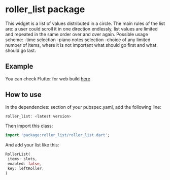# roller_list package
This widget is a list of values distributed in a circle. The main rules of the list are: a user could scroll it in one direction endlessly, list values are limited and repeated in the same order over and over again.
Possible usage scheme:
-time selection
-piano notes selection
-choice of any limited number of items, where it is not important what should go first and what should go last.

## Example
You can check Flutter for web build [here](https://opensource.0x.team/roller-list/demo/index.html#/)

## How to use
In the dependencies: section of your pubspec.yaml, add the following line:
```dart
roller_list: <latest version>
```

Then import this class:
```dart
import 'package:roller_list/roller_list.dart';
```

And add your list like this: 
```dart
RollerList(
 items: slots,
 enabled: false,
 key: leftRoller,
)
```
